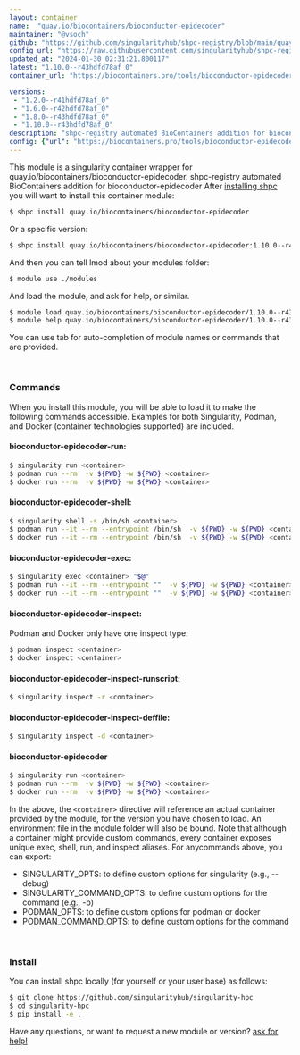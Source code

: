 ```yaml
---
layout: container
name:  "quay.io/biocontainers/bioconductor-epidecoder"
maintainer: "@vsoch"
github: "https://github.com/singularityhub/shpc-registry/blob/main/quay.io/biocontainers/bioconductor-epidecoder/container.yaml"
config_url: "https://raw.githubusercontent.com/singularityhub/shpc-registry/main/quay.io/biocontainers/bioconductor-epidecoder/container.yaml"
updated_at: "2024-01-30 02:31:21.800117"
latest: "1.10.0--r43hdfd78af_0"
container_url: "https://biocontainers.pro/tools/bioconductor-epidecoder"

versions:
 - "1.2.0--r41hdfd78af_0"
 - "1.6.0--r42hdfd78af_0"
 - "1.8.0--r43hdfd78af_0"
 - "1.10.0--r43hdfd78af_0"
description: "shpc-registry automated BioContainers addition for bioconductor-epidecoder"
config: {"url": "https://biocontainers.pro/tools/bioconductor-epidecoder", "maintainer": "@vsoch", "description": "shpc-registry automated BioContainers addition for bioconductor-epidecoder", "latest": {"1.10.0--r43hdfd78af_0": "sha256:dac8cc1c0e89e682988c19cf27f8b4a43dc77d617932a2f3df3c4d6f80e5a254"}, "tags": {"1.2.0--r41hdfd78af_0": "sha256:fb07681527bce5b83293058b4beb4be9951ae3bfbed5f361f626b8c0d628bf1d", "1.6.0--r42hdfd78af_0": "sha256:aecd0f6470b626538e14838af2f0d7b52e998ec5459d667add43b326ee04a734", "1.8.0--r43hdfd78af_0": "sha256:1576eb16decdc791222fb7b6522cccaaccf97394ac2c6d2ad5316aba79597701", "1.10.0--r43hdfd78af_0": "sha256:dac8cc1c0e89e682988c19cf27f8b4a43dc77d617932a2f3df3c4d6f80e5a254"}, "docker": "quay.io/biocontainers/bioconductor-epidecoder"}
---
```


This module is a singularity container wrapper for quay.io/biocontainers/bioconductor-epidecoder.
shpc-registry automated BioContainers addition for bioconductor-epidecoder
After [installing shpc](#install) you will want to install this container module:


```bash
$ shpc install quay.io/biocontainers/bioconductor-epidecoder
```

Or a specific version:

```bash
$ shpc install quay.io/biocontainers/bioconductor-epidecoder:1.10.0--r43hdfd78af_0
```

And then you can tell lmod about your modules folder:

```bash
$ module use ./modules
```

And load the module, and ask for help, or similar.

```bash
$ module load quay.io/biocontainers/bioconductor-epidecoder/1.10.0--r43hdfd78af_0
$ module help quay.io/biocontainers/bioconductor-epidecoder/1.10.0--r43hdfd78af_0
```

You can use tab for auto-completion of module names or commands that are provided.

<br>

### Commands

When you install this module, you will be able to load it to make the following commands accessible.
Examples for both Singularity, Podman, and Docker (container technologies supported) are included.

#### bioconductor-epidecoder-run:

```bash
$ singularity run <container>
$ podman run --rm  -v ${PWD} -w ${PWD} <container>
$ docker run --rm  -v ${PWD} -w ${PWD} <container>
```

#### bioconductor-epidecoder-shell:

```bash
$ singularity shell -s /bin/sh <container>
$ podman run --it --rm --entrypoint /bin/sh  -v ${PWD} -w ${PWD} <container>
$ docker run --it --rm --entrypoint /bin/sh  -v ${PWD} -w ${PWD} <container>
```

#### bioconductor-epidecoder-exec:

```bash
$ singularity exec <container> "$@"
$ podman run --it --rm --entrypoint ""  -v ${PWD} -w ${PWD} <container> "$@"
$ docker run --it --rm --entrypoint ""  -v ${PWD} -w ${PWD} <container> "$@"
```

#### bioconductor-epidecoder-inspect:

Podman and Docker only have one inspect type.

```bash
$ podman inspect <container>
$ docker inspect <container>
```

#### bioconductor-epidecoder-inspect-runscript:

```bash
$ singularity inspect -r <container>
```

#### bioconductor-epidecoder-inspect-deffile:

```bash
$ singularity inspect -d <container>
```



#### bioconductor-epidecoder

```bash
$ singularity run <container>
$ podman run --rm  -v ${PWD} -w ${PWD} <container>
$ docker run --rm  -v ${PWD} -w ${PWD} <container>
```


In the above, the `<container>` directive will reference an actual container provided
by the module, for the version you have chosen to load. An environment file in the
module folder will also be bound. Note that although a container
might provide custom commands, every container exposes unique exec, shell, run, and
inspect aliases. For anycommands above, you can export:

 - SINGULARITY_OPTS: to define custom options for singularity (e.g., --debug)
 - SINGULARITY_COMMAND_OPTS: to define custom options for the command (e.g., -b)
 - PODMAN_OPTS: to define custom options for podman or docker
 - PODMAN_COMMAND_OPTS: to define custom options for the command

<br>

### Install

You can install shpc locally (for yourself or your user base) as follows:

```bash
$ git clone https://github.com/singularityhub/singularity-hpc
$ cd singularity-hpc
$ pip install -e .
```

Have any questions, or want to request a new module or version? [ask for help!](https://github.com/singularityhub/singularity-hpc/issues)